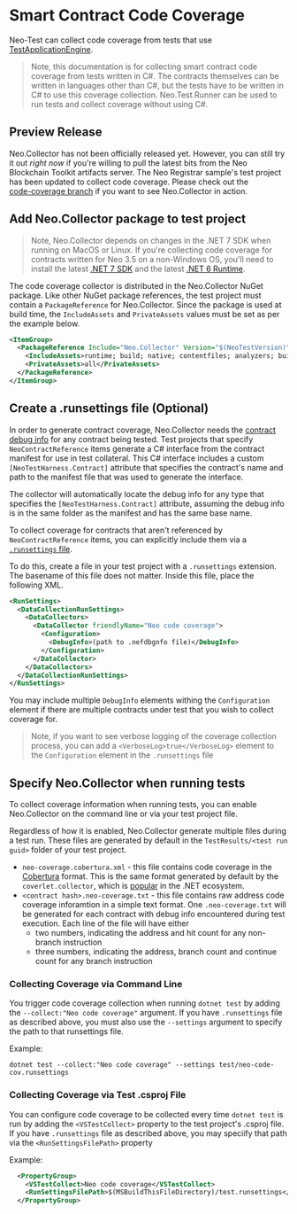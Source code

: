 # Smart Contract Code Coverage

Neo-Test can collect code coverage from tests that use [TestApplicationEngine](https://github.com/ngdenterprise/neo-blockchaintoolkit-library/blob/master/src/bctklib/smart-contract/TestApplicationEngine.cs).

> Note, this documentation is for collecting smart contract code coverage from tests written in C#. 
  The contracts themselves can be written in languages other than C#, but the tests have to be written
  in C# to use this coverage collection. Neo.Test.Runner can be used to run tests and collect coverage
  without using C#.

## Preview Release

Neo.Collector has not been officially released yet. However, you can still try it out *right now* if 
you're willing to pull the latest bits from the Neo Blockchain Toolkit artifacts server. The Neo Registrar
sample's test project has been updated to collect code coverage. Please check out the  
[code-coverage branch](https://github.com/ngdenterprise/neo-registrar-sample/tree/code-coverage)
if you want to see Neo.Collector in action.

## Add Neo.Collector package to test project

> Note, Neo.Collector depends on changes in the .NET 7 SDK when running on MacOS or Linux. If you're
> collecting code coverage for contracts written for Neo 3.5 on a non-Windows OS, you'll need to install
> the latest [.NET 7 SDK](https://dotnet.microsoft.com/en-us/download/dotnet/7.0) and the latest 
> [.NET 6 Runtime](https://dotnet.microsoft.com/en-us/download/dotnet/6.0).

The code coverage collector is distributed in the Neo.Collector NuGet package. Like other NuGet package references,
the test project must contain a `PackageReference` for Neo.Collector. Since the package is used at build time,
the `IncludeAssets` and `PrivateAssets` values must be set as per the example below.

``` xml
<ItemGroup>
  <PackageReference Include="Neo.Collector" Version="$(NeoTestVersion)" >
    <IncludeAssets>runtime; build; native; contentfiles; analyzers; buildtransitive</IncludeAssets>
    <PrivateAssets>all</PrivateAssets>
  </PackageReference>
</ItemGroup>
```

## Create a .runsettings file (Optional) 

In order to generate contract coverage, Neo.Collector needs the
[contract debug info](https://github.com/neo-project/proposals/blob/master/nep-19.mediawiki)
for any contract being tested. Test projects that specify `NeoContractReference` items
generate a C# interface from the contract manifest for use in test collateral. This 
C# interface includes a custom `[NeoTestHarness.Contract]` attribute that specifies the
contract's name and path to the manifest file that was used to generate the interface.

The collector will automatically locate the debug info for any type that specifies the 
`[NeoTestHarness.Contract]` attribute, assuming the debug info is in the same folder as
the manifest and has the same base name. 

To collect coverage for contracts that aren't referenced by `NeoContractReference` items,
you can explicitly include them via a 
[`.runsettings` file](https://learn.microsoft.com/en-us/visualstudio/test/configure-unit-tests-by-using-a-dot-runsettings-file).

To do this, create a file in your test project with a `.runsettings` extension. The basename
of this file does not matter. Inside this file, place the following XML.

``` xml
<RunSettings>
  <DataCollectionRunSettings>
    <DataCollectors>
      <DataCollector friendlyName="Neo code coverage">
        <Configuration>
          <DebugInfo>(path to .nefdbgnfo file)</DebugInfo>
        </Configuration>
      </DataCollector>
    </DataCollectors>
  </DataCollectionRunSettings>
</RunSettings>
```

You may include multiple `DebugInfo` elements withing the `Configuration` element if there are multiple
contracts under test that you wish to collect coverage for.

> Note, if you want to see verbose logging of the coverage collection process, you can add a `<VerboseLog>true</VerboseLog>`
  element to the `Configuration` element in the `.runsettings` file

## Specify Neo.Collector when running tests

To collect coverage information when running tests, you can enable Neo.Collector on the command line 
or via your test project file.

Regardless of how it is enabled, Neo.Collector generate multiple files during a test run. These files 
are generated by default in the `TestResults/<test run guid>` folder of your test project. 

* `neo-coverage.cobertura.xml` - this file contains code coverage in the [Cobertura](https://github.com/cobertura/cobertura)
  format. This is the same format generated by default by the `coverlet.collector`, which is
  [popular](https://learn.microsoft.com/en-us/dotnet/core/testing/unit-testing-code-coverage?tabs=windows#integrate-with-net-test)
  in the .NET ecosystem. 
* `<contract hash>.neo-coverage.txt` - this file contains raw address code coverage inforamtion in a
  simple text format. One `.neo-coverage.txt` will be generated for each contract with debug info encountered
  during test execution. Each line of the file will have either
  * two numbers, indicating the address and hit count for any non-branch instruction
  * three numbers, indicating the address, branch count and continue count for any branch instruction

### Collecting Coverage via Command Line 

You trigger code coverage collection when running `dotnet test` by adding the `--collect:"Neo code coverage"`
argument. If you have `.runsettings` file as described above, you must also use the `--settings` argument to
specify the path to that runsettings file.

Example:

``` shell
dotnet test --collect:"Neo code coverage" --settings test/neo-code-cov.runsettings
```

### Collecting Coverage via Test .csproj File 

You can configure code coverage to be collected every time `dotnet test` is run by adding the `<VSTestCollect>` 
property to the test project's .csproj file. If you have `.runsettings` file as described above, you may speciify
that path via the `<RunSettingsFilePath>` property

Example:

```xml
  <PropertyGroup>
    <VSTestCollect>Neo code coverage</VSTestCollect>
    <RunSettingsFilePath>$(MSBuildThisFileDirectory)/test.runsettings</RunSettingsFilePath>
  </PropertyGroup>
```
